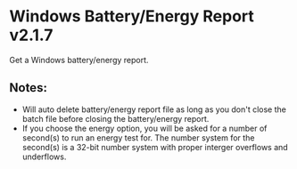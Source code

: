 # Windows Battery/Energy Report v2.1.7
Get a Windows battery/energy report.

## Notes:
- Will auto delete battery/energy report file as long as you don't close the batch file before closing the battery/energy report.  
- If you choose the energy option, you will be asked for a number of second(s) to run an energy test for. The number system for the second(s) is a 32-bit number system with proper interger overflows and underflows.
